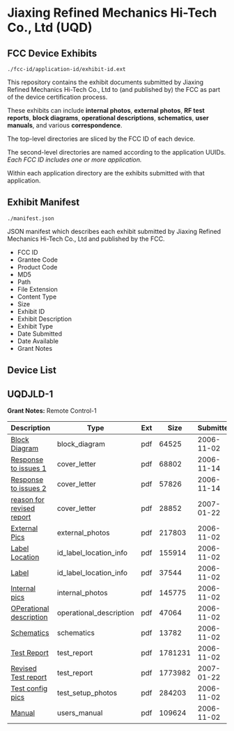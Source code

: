 # Jiaxing Refined Mechanics Hi-Tech Co., Ltd (UQD)
## FCC Device Exhibits

```
./fcc-id/application-id/exhibit-id.ext
```

This repository contains the exhibit documents submitted by Jiaxing Refined Mechanics Hi-Tech Co., Ltd to (and published by) the FCC as part of the device certification process.

These exhibits can include **internal photos**, **external photos**, **RF test reports**, **block diagrams**, **operational descriptions**, **schematics**, **user manuals**, and various **correspondence**.

The top-level directories are sliced by the FCC ID of each device.

The second-level directories are named according to the application UUIDs. *Each FCC ID includes one or more application.*

Within each application directory are the exhibits submitted with that application. 

## Exhibit Manifest

```
./manifest.json
```

JSON manifest which describes each exhibit submitted by Jiaxing Refined Mechanics Hi-Tech Co., Ltd and published by the FCC.

- FCC ID
- Grantee Code
- Product Code
- MD5
- Path
- File Extension
- Content Type
- Size
- Exhibit ID
- Exhibit Description
- Exhibit Type
- Date Submitted
- Date Available
- Grant Notes

## Device List
## UQDJLD-1
**Grant Notes:** Remote Control-1

| Description | Type | Ext | Size | Submitted | Available |
| ----------- | ---- | --- | ---- | --------- | --------- |
| [Block Diagram](UQDJLD-1/5ac7fc4e0583f5142b472d954f457757/723642.pdf) | block_diagram | pdf | 64525 | 2006-11-02 | 2006-11-14 |
| [Response to issues 1](UQDJLD-1/5ac7fc4e0583f5142b472d954f457757/728389.pdf) | cover_letter | pdf | 68802 | 2006-11-14 | 2006-11-14 |
| [Response to issues 2](UQDJLD-1/5ac7fc4e0583f5142b472d954f457757/728390.pdf) | cover_letter | pdf | 57826 | 2006-11-14 | 2006-11-14 |
| [reason for revised report](UQDJLD-1/5ac7fc4e0583f5142b472d954f457757/749327.pdf) | cover_letter | pdf | 28852 | 2007-01-22 | 2006-11-14 |
| [External Pics](UQDJLD-1/5ac7fc4e0583f5142b472d954f457757/723646.pdf) | external_photos | pdf | 217803 | 2006-11-02 | 2006-11-14 |
| [Label Location](UQDJLD-1/5ac7fc4e0583f5142b472d954f457757/723643.pdf) | id_label_location_info | pdf | 155914 | 2006-11-02 | 2006-11-14 |
| [Label](UQDJLD-1/5ac7fc4e0583f5142b472d954f457757/723644.pdf) | id_label_location_info | pdf | 37544 | 2006-11-02 | 2006-11-14 |
| [Internal pics](UQDJLD-1/5ac7fc4e0583f5142b472d954f457757/723645.pdf) | internal_photos | pdf | 145775 | 2006-11-02 | 2006-11-14 |
| [OPerational description](UQDJLD-1/5ac7fc4e0583f5142b472d954f457757/723640.pdf) | operational_description | pdf | 47064 | 2006-11-02 | 2006-11-14 |
| [Schematics](UQDJLD-1/5ac7fc4e0583f5142b472d954f457757/723641.pdf) | schematics | pdf | 13782 | 2006-11-02 | 2006-11-14 |
| [Test Report](UQDJLD-1/5ac7fc4e0583f5142b472d954f457757/723639.pdf) | test_report | pdf | 1781231 | 2006-11-02 | 2006-11-14 |
| [Revised Test report](UQDJLD-1/5ac7fc4e0583f5142b472d954f457757/749328.pdf) | test_report | pdf | 1773982 | 2007-01-22 | 2006-11-14 |
| [Test config pics](UQDJLD-1/5ac7fc4e0583f5142b472d954f457757/723647.pdf) | test_setup_photos | pdf | 284203 | 2006-11-02 | 2006-11-14 |
| [Manual](UQDJLD-1/5ac7fc4e0583f5142b472d954f457757/723648.pdf) | users_manual | pdf | 109624 | 2006-11-02 | 2006-11-14 |
